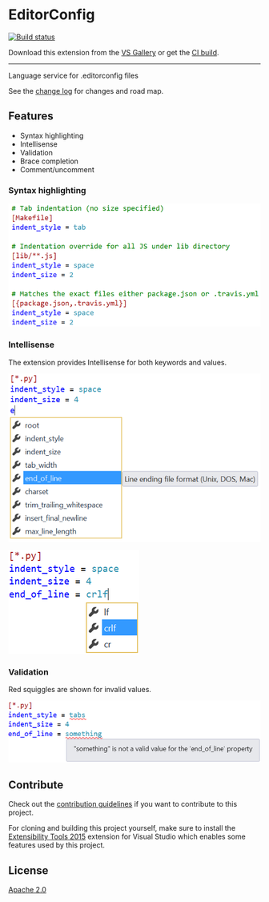 # EditorConfig

<!-- Replace this badge with your own-->
[![Build status](https://ci.appveyor.com/api/projects/status/hv6uyc059rqbc6fj?svg=true)](https://ci.appveyor.com/project/madskristensen/extensibilitytools)

<!-- Update the VS Gallery link after you upload the VSIX-->
Download this extension from the [VS Gallery](https://visualstudiogallery.msdn.microsoft.com/a8c00bab-9ef3-47a4-8aaa-802d5cdb6ec0)
or get the [CI build](http://vsixgallery.com/extension/1209461d-57f8-46a4-814a-dbe5fecef941/).

---------------------------------------

Language service for .editorconfig files

See the [change log](CHANGELOG.md) for changes and road map.

## Features

- Syntax highlighting
- Intellisense
- Validation
- Brace completion
- Comment/uncomment

### Syntax highlighting

![Classification](art/classification.png)

### Intellisense
The extension provides Intellisense for both keywords and values.

![Classification](art/keyword-intellisense.png)  

![Classification](art/value-intellisense.png)

### Validation
Red squiggles are shown for invalid values.

![Classification](art/validation.png)

## Contribute
Check out the [contribution guidelines](.github/CONTRIBUTING.md)
if you want to contribute to this project.

For cloning and building this project yourself, make sure
to install the
[Extensibility Tools 2015](https://visualstudiogallery.msdn.microsoft.com/ab39a092-1343-46e2-b0f1-6a3f91155aa6)
extension for Visual Studio which enables some features
used by this project.

## License
[Apache 2.0](LICENSE)